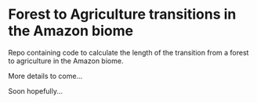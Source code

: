 # Forest to Agriculture transitions in the Amazon biome

Repo containing code to calculate the length of the transition from a forest to agriculture in the Amazon biome. 

More details to come...

Soon hopefully...

